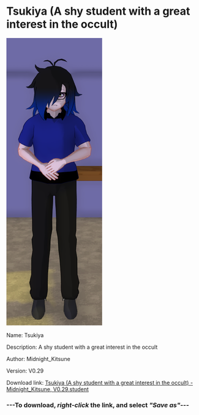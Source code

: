 # Tsukiya (A shy student with a great interest in the occult)

<img src = "https://raw.githubusercontent.com/Arbiter1223/Daigaku-Gurashi-Custom-Students/master/Students/Files/Tsukiya%20(A%20shy%20student%20with%20a%20great%20interest%20in%20the%20occult).png">

Name: Tsukiya

Description: A shy student with a great interest in the occult

Author: Midnight_Kitsune

Version: V0.29

Download link: <a href="https://raw.githubusercontent.com/Arbiter1223/Daigaku-Gurashi-Custom-Students/master/Students/Files/Tsukiya%20(A%20shy%20student%20with%20a%20great%20interest%20in%20the%20occult)%20-%20Midnight_Kitsune%2C%20V0.29.student">Tsukiya (A shy student with a great interest in the occult) - Midnight_Kitsune, V0.29.student</a>

### ---**To download, _right-click_ the link, and select _"Save as"_**---
